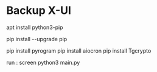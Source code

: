 # Backup X-UI
 
 
apt install python3-pip

pip install --upgrade pip

pip install pyrogram
pip install aiocron
pip install Tgcrypto



run : screen python3 main.py
